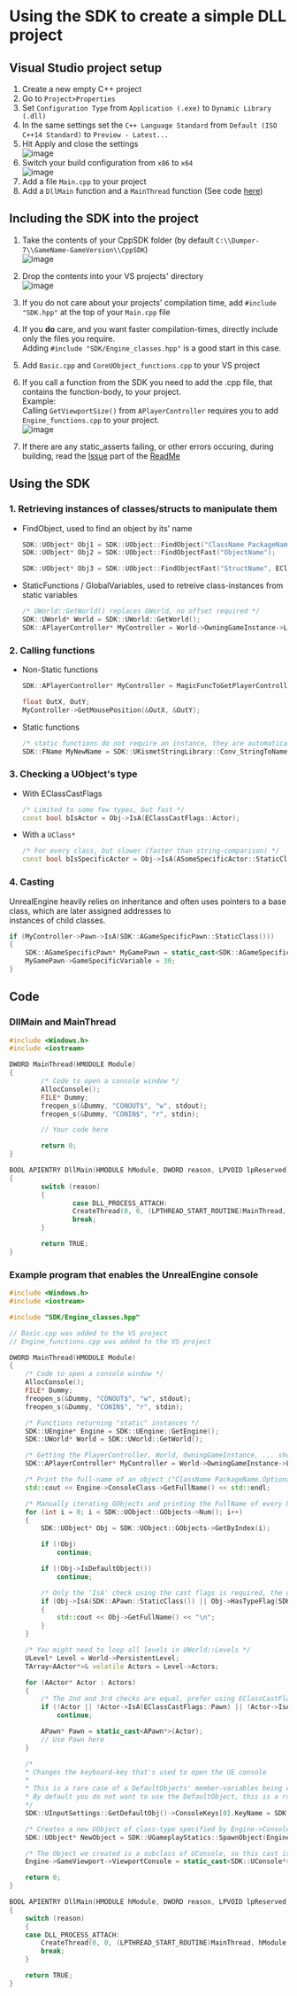# Using the SDK to create a simple DLL project

## Visual Studio project setup
1. Create a new empty C++ project
2. Go to `Project>Properties`
3. Set `Configuration Type` from `Application (.exe)` to `Dynamic Library (.dll)`
4. In the same settings set the `C++ Language Standard` from `Default (ISO C++14 Standard)` to `Preview - Latest...`
5. Hit Apply and close the settings \
  ![image](https://github.com/Encryqed/Dumper-7/assets/64608145/e0170247-631d-466d-91c7-94a1c55b34a1)
7. Switch your build configuration from `x86` to `x64` \
   ![image](https://github.com/Encryqed/Dumper-7/assets/64608145/5f8963c1-4e55-4f3a-b080-26445d585c86)
8. Add a file `Main.cpp` to your project
9. Add a `DllMain` function and a `MainThread` function (See code [here](#code))

## Including the SDK into the project
1. Take the contents of your CppSDK folder (by default `C:\\Dumper-7\\GameName-GameVersion\\CppSDK`) \
   ![image](https://github.com/Encryqed/Dumper-7/assets/64608145/5a9404a7-1b49-4fd2-a3fa-a7467f18f39a)
2. Drop the contents into your VS projects' directory \
  ![image](https://github.com/Encryqed/Dumper-7/assets/64608145/14d4bb1b-8a23-43f8-8994-8bdae25af005)
4. If you do not care about your projects' compilation time, add `#include "SDK.hpp"` at the top of your `Main.cpp` file
5. If you **do** care, and you want faster compilation-times, directly include only the files you require. \
    Adding `#include "SDK/Engine_classes.hpp"` is a good start in this case.
6. Add `Basic.cpp` and `CoreUObject_functions.cpp` to your VS project
7. If you call a function from the SDK you need to add the .cpp file, that contains the function-body, to your project. \
   Example: \
   Calling `GetViewportSize()` from `APlayerController` requires you to add `Engine_functions.cpp` to your project. \
   ![image](https://github.com/Encryqed/Dumper-7/assets/64608145/c9ecf0c7-ec73-4e6a-8c6d-d7c86c26b5c8)

9. If there are any static_asserts failing, or other errors occuring, during building, read the [Issue](README.md#issues) part of the [ReadMe](README.md)

## Using the SDK
### 1. Retrieving instances of classes/structs to manipulate them
   - FindObject, used to find an object by its' name
     ```c++
     SDK::UObject* Obj1 = SDK::UObject::FindObject("ClassName PackageName.Outer1.Outer2.ObjectName");
     SDK::UObject* Obj2 = SDK::UObject::FindObjectFast("ObjectName");

     SDK::UObject* Obj3 = SDK::UObject::FindObjectFast("StructName", EClassCastFlags::Struct); // Finds a UStruct
     ```
   - StaticFunctions / GlobalVariables, used to retreive class-instances from static variables
     ```c++
     /* UWorld::GetWorld() replaces GWorld, no offset required */
     SDK::UWorld* World = SDK::UWorld::GetWorld();
     SDK::APlayerController* MyController = World->OwningGameInstance->LocalPlayers[0]->PlayerController;
     ```
### 2. Calling functions
  - Non-Static functions
    ```c++
    SDK::APlayerController* MyController = MagicFuncToGetPlayerController();
    
    float OutX, OutY;
    MyController->GetMousePosition(&OutX, &OutY);
    ```
  - Static functions
    ```c++
    /* static functions do not require an instance, they are automatically called using their DefaultObject */
    SDK::FName MyNewName = SDK::UKismetStringLibrary::Conv_StringToName("DemoNetDriver");
    ```
### 3. Checking a UObject's type
  - With EClassCastFlags
    ```c++
    /* Limited to some few types, but fast */
    const bool bIsActor = Obj->IsA(EClassCastFlags::Actor);
    ```
  - With a `UClass*`
    ```c++
    /* For every class, but slower (faster than string-comparison) */
    const bool bIsSpecificActor = Obj->IsA(ASomeSpecificActor::StaticClass());
    ```
### 4. Casting
  UnrealEngine heavily relies on inheritance and often uses pointers to a base class, which are later assigned addresses to \
  instances of child classes.
  ```c++
  if (MyController->Pawn->IsA(SDK::AGameSpecificPawn::StaticClass()))
  {
      SDK::AGameSpecificPawn* MyGamePawn = static_cast<SDK::AGameSpecificPawn*>(MyController->Pawn);
      MyGamePawn->GameSpecificVariable = 30; 
  }
  ```

## Code
### DllMain and MainThread
```c++
#include <Windows.h>
#include <iostream>

DWORD MainThread(HMODULE Module)
{
        /* Code to open a console window */
        AllocConsole();
        FILE* Dummy;
        freopen_s(&Dummy, "CONOUT$", "w", stdout);
        freopen_s(&Dummy, "CONIN$", "r", stdin);

        // Your code here

        return 0;
}

BOOL APIENTRY DllMain(HMODULE hModule, DWORD reason, LPVOID lpReserved)
{
        switch (reason)
        {
                case DLL_PROCESS_ATTACH:
                CreateThread(0, 0, (LPTHREAD_START_ROUTINE)MainThread, hModule, 0, 0);
                break;
        }

        return TRUE;
}
```
### Example program that enables the UnrealEngine console
```c++
#include <Windows.h>
#include <iostream>

#include "SDK/Engine_classes.hpp"

// Basic.cpp was added to the VS project
// Engine_functions.cpp was added to the VS project

DWORD MainThread(HMODULE Module)
{
    /* Code to open a console window */
    AllocConsole();
    FILE* Dummy;
    freopen_s(&Dummy, "CONOUT$", "w", stdout);
    freopen_s(&Dummy, "CONIN$", "r", stdin);

    /* Functions returning "static" instances */
    SDK::UEngine* Engine = SDK::UEngine::GetEngine();
    SDK::UWorld* World = SDK::UWorld::GetWorld();

    /* Getting the PlayerController, World, OwningGameInstance, ... should all be checked not to be nullptr! */
    SDK::APlayerController* MyController = World->OwningGameInstance->LocalPlayers[0]->PlayerController;

    /* Print the full-name of an object ("ClassName PackageName.OptionalOuter.ObjectName") */
    std::cout << Engine->ConsoleClass->GetFullName() << std::endl;

    /* Manually iterating GObjects and printing the FullName of every UObject that is a Pawn (not recommended) */
    for (int i = 0; i < SDK::UObject::GObjects->Num(); i++)
    {
        SDK::UObject* Obj = SDK::UObject::GObjects->GetByIndex(i);

        if (!Obj)
            continue;

        if (!Obj->IsDefaultObject())
            continue;

        /* Only the 'IsA' check using the cast flags is required, the other 'IsA' is redundant */
        if (Obj->IsA(SDK::APawn::StaticClass()) || Obj->HasTypeFlag(SDK::EClassCastFlags::Pawn))
        {
            std::cout << Obj->GetFullName() << "\n";
        }
    }

    /* You might need to loop all levels in UWorld::Levels */
    ULevel* Level = World->PersistentLevel;
    TArray<AActor*>& volatile Actors = Level->Actors;

    for (AActor* Actor : Actors)
    {
        /* The 2nd and 3rd checks are equal, prefer using EClassCastFlags if available for your class. */
        if (!Actor || !Actor->IsA(EClassCastFlags::Pawn) || !Actor->IsA(APawn::StaticClass()))
            continue;

        APawn* Pawn = static_cast<APawn*>(Actor);
        // Use Pawn here
    }

    /* 
    * Changes the keyboard-key that's used to open the UE console
    * 
    * This is a rare case of a DefaultObjects' member-variables being changed.
    * By default you do not want to use the DefaultObject, this is a rare exception.
    */
    SDK::UInputSettings::GetDefaultObj()->ConsoleKeys[0].KeyName = SDK::UKismetStringLibrary::Conv_StringToName(L"F2");

    /* Creates a new UObject of class-type specified by Engine->ConsoleClass */
    SDK::UObject* NewObject = SDK::UGameplayStatics::SpawnObject(Engine->ConsoleClass, Engine->GameViewport);

    /* The Object we created is a subclass of UConsole, so this cast is **safe**. */
    Engine->GameViewport->ViewportConsole = static_cast<SDK::UConsole*>(NewObject);

    return 0;
}

BOOL APIENTRY DllMain(HMODULE hModule, DWORD reason, LPVOID lpReserved)
{
    switch (reason)
    {
    case DLL_PROCESS_ATTACH:
        CreateThread(0, 0, (LPTHREAD_START_ROUTINE)MainThread, hModule, 0, 0);
        break;
    }

    return TRUE;
}
```
